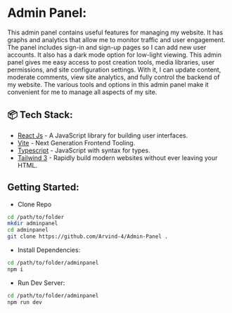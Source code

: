 # Admin Panel:

This admin panel contains useful features for managing my website. It has graphs and analytics that allow me to monitor traffic and user engagement. The panel includes sign-in and sign-up pages so I can add new user accounts. It also has a dark mode option for low-light viewing. This admin panel gives me easy access to post creation tools, media libraries, user permissions, and site configuration settings. With it, I can update content, moderate comments, view site analytics, and fully control the backend of my website. The various tools and options in this admin panel make it convenient for me to manage all aspects of my site.

## 📦 Tech Stack:

- [React Js](https://reactjs.org) - A JavaScript library for building user interfaces.
- [Vite](https://vitejs.dev/) - Next Generation Frontend Tooling.
- [Typescript](https://www.typescriptlang.org/) - JavaScript with syntax for types.
- [Tailwind 3](https://tailwindcss.com/) - Rapidly build modern websites without ever leaving your HTML.

## Getting Started:

- Clone Repo

```bash
cd /path/to/folder
mkdir adminpanel
cd adminpanel
git clone https://github.com/Arvind-4/Admin-Panel .
```

- Install Dependencies:

```bash
cd /path/to/folder/adminpanel
npm i
```

- Run Dev Server:

```bash
cd /path/to/folder/adminpanel
npm run dev
```
